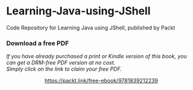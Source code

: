 # Learning-Java-using-JShell
Code Repository for Learning Java using JShell, published by Packt
### Download a free PDF

 <i>If you have already purchased a print or Kindle version of this book, you can get a DRM-free PDF version at no cost.<br>Simply click on the link to claim your free PDF.</i>
<p align="center"> <a href="https://packt.link/free-ebook/9781839212239">https://packt.link/free-ebook/9781839212239 </a> </p>